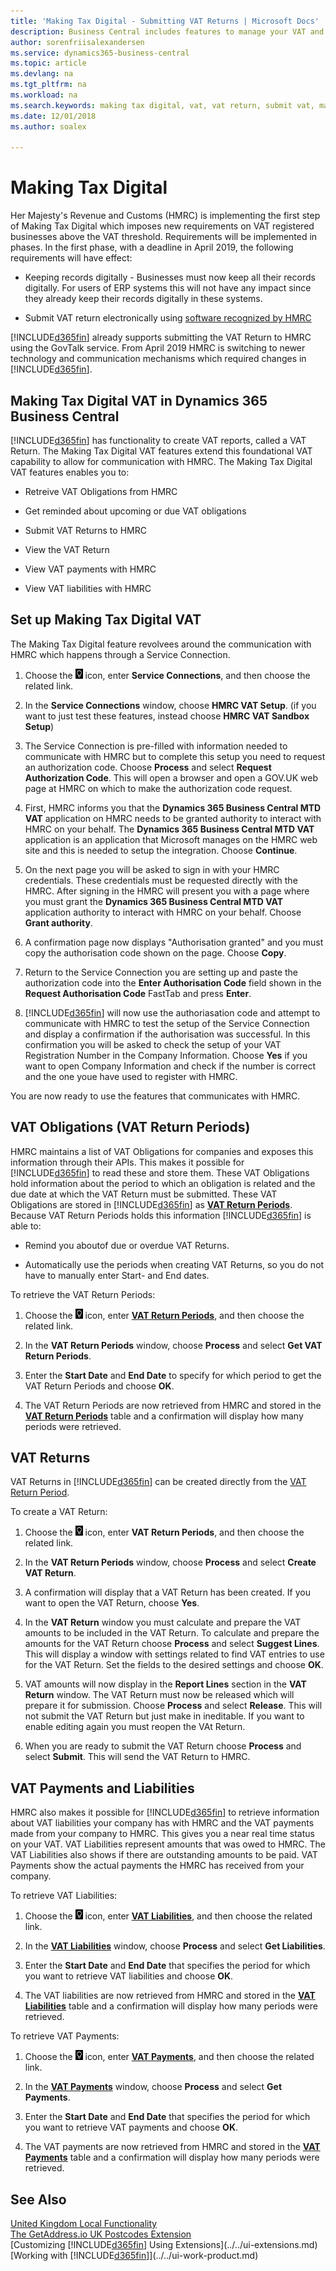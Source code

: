 ```yaml
---
title: 'Making Tax Digital - Submitting VAT Returns | Microsoft Docs'
description: Business Central includes features to manage your VAT and comply with Making Tax Digital. This page contains information about these features and how to use them.
author: sorenfriisalexandersen
ms.service: dynamics365-business-central
ms.topic: article
ms.devlang: na
ms.tgt_pltfrm: na
ms.workload: na
ms.search.keywords: making tax digital, vat, vat return, submit vat, making tax digital software, hmrc, tax
ms.date: 12/01/2018
ms.author: soalex

---
```

# Making Tax Digital

Her Majesty's Revenue and Customs (HMRC) is implementing the first step of Making Tax Digital which imposes new requirements on VAT registered businesses above the VAT threshold. Requirements will be implemented in phases. In the first phase, with a deadline in April 2019, the following requirements will have effect:

* Keeping records digitally - Businesses must now keep all their records digitally. For users of ERP systems this will not have any impact since they already keep their records digitally in these systems.

* Submit VAT return electronically using [software recognized by HMRC](https://www.gov.uk/guidance/software-for-sending-income-tax-updates)

[!INCLUDE[d365fin](../../includes/d365fin_md.md)] already supports submitting the VAT Return to HMRC using the GovTalk service. From April 2019 HMRC is switching to newer technology and communication mechanisms which required changes in [!INCLUDE[d365fin](../../includes/d365fin_md.md)].

## Making Tax Digital VAT in Dynamics 365 Business Central

[!INCLUDE[d365fin](../../includes/d365fin_md.md)] has functionality to create VAT reports, called a VAT Return. The Making Tax Digital VAT features extend this foundational VAT capability to allow for communication with HMRC.
The Making Tax Digital VAT features enables you to:

* Retreive VAT Obligations from HMRC

* Get reminded about upcoming or due VAT obligations

* Submit VAT Returns to HMRC

* View the VAT Return

* View VAT payments with HMRC

* View VAT liabilities with HMRC

## Set up Making Tax Digital VAT

The Making Tax Digital feature revolvees around the communication with HMRC which happens through a Service Connection.

1. Choose the ![Search for Page or Report](../../media/ui-search/search_small.png "Search for Page or Report icon") icon, enter **Service Connections**, and then choose the related link.  

2. In the **Service Connections** window, choose **HMRC VAT Setup**. (if you want to just test these features, instead choose  **HMRC VAT Sandbox Setup**)

3. The Service Connection is pre-filled with information needed to communicate with HMRC but to complete this setup you need to request an authorization code. Choose **Process** and select **Request Authorization Code**. This will open a browser and open a GOV.UK web page at HMRC on which to make the authorization code request.

4. First, HMRC informs you that the **Dynamics 365 Business Central MTD VAT** application on HMRC needs to be granted authority to interact with HMRC on your behalf. The **Dynamics 365 Business Central MTD VAT** application is an application that Microsoft manages on the HMRC web site and this is needed to setup the integration. Choose **Continue**.

5. On the next page you will be asked to sign in with your HMRC credentials. These credentials must be requested directly with the HMRC. After signing in the HMRC will present you with a page where you must grant the **Dynamics 365 Business Central MTD VAT** application authority to interact with HMRC on your behalf. Choose **Grant authority**.

6. A confirmation page now displays "Authorisation granted" and you must copy the authorisation code shown on the page. Choose **Copy**.

7. Return to the Service Connection you are setting up and paste the authorization code into the **Enter Authorisation Code** field shown in the **Request Authorisation Code** FastTab and press **Enter**.

8. [!INCLUDE[d365fin](../../includes/d365fin_md.md)] will now use the authoriasation code and attempt to communicate with HMRC to test the setup of the Service Connection and display a confirmation if the authorisation was successful. In this confirmation you will be asked to check the setup of your VAT Registration Number in the Company Information. Choose **Yes** if you want to open Company Information and check if the number is correct and the one youe have used to register with HMRC.

You are now ready to use the features that communicates with HMRC.

## VAT Obligations (VAT Return Periods)

HMRC maintains a list of VAT Obligations for companies and exposes this information through their APIs. This makes it possible for [!INCLUDE[d365fin](../../includes/d365fin_md.md)] to read these and store them. These VAT Obligations hold information about the period to which an obligation is related and the due date at which the VAT Return must be submitted. These VAT Obligations are stored in [!INCLUDE[d365fin](../../includes/d365fin_md.md)] as [**VAT Return Periods**](https://businesscentral.dynamics.com?page=737). Because VAT Return Periods holds this information [!INCLUDE[d365fin](../../includes/d365fin_md.md)] is able to:

* Remind you aboutof due or overdue VAT Returns.

* Automatically use the periods when creating VAT Returns, so you do not have to manually enter Start- and End dates.

To retrieve the VAT Return Periods:

1. Choose the ![Search for Page or Report](../../media/ui-search/search_small.png "Search for Page or Report icon") icon, enter [**VAT Return Periods**](https://businesscentral.dynamics.com?page=737), and then choose the related link.  

2. In the **VAT Return Periods** window, choose **Process** and select **Get VAT Return Periods**.

3. Enter the **Start Date** and **End Date** to specify for which period to get the VAT Return Periods and choose **OK**.

4. The VAT Return Periods are now retrieved from HMRC and stored in the [**VAT Return Periods**](https://businesscentral.dynamics.com?page=737) table and a confirmation will display how many periods were retrieved.

## VAT Returns

VAT Returns in [!INCLUDE[d365fin](../../includes/d365fin_md.md)] can be created directly from the [VAT Return Period](https://businesscentral.dynamics.com?page=737).

To create a VAT Return:

1. Choose the ![Search for Page or Report](../../media/ui-search/search_small.png "Search for Page or Report icon") icon, enter **VAT Return Periods**, and then choose the related link.  

2. In the **VAT Return Periods** window, choose **Process** and select **Create VAT Return**.

3. A confirmation will display that a VAT Return has been created. If you want to open the VAT Return, choose **Yes**.

4. In the **VAT Return** window you must calculate and prepare the VAT amounts to be included in the VAT Return. To calculate and prepare the amounts for the VAT Return choose **Process** and select **Suggest Lines**. This will display a window with settings related to find VAT entries to use for the VAT Return. Set the fields to the desired settings and choose **OK**.

5. VAT amounts will now display in the **Report Lines** section in the **VAT Return** window. The VAT Return must now be released which will prepare it for submission. Choose **Process** and select **Release**. This will not submit the VAT Return but just make in ineditable. If you want to enable editing again you must reopen the VAt Return. 

6. When you are ready to submit the VAT Return choose **Process** and select **Submit**. This will send the VAT Return to HMRC.  

## VAT Payments and Liabilities

HMRC also makes it possible for [!INCLUDE[d365fin](../../includes/d365fin_md.md)] to retrieve information about VAT liabilities your company has with HMRC and the VAT payments made from your company to HMRC. This gives you a near real time status on your VAT. VAT Liabilities represent amounts that was owed to HMRC. The VAT Liabilities also shows if there are outstanding amounts to be paid. VAT Payments show the actual payments the HMRC has received from your company.

To retrieve VAT Liabilities:

1. Choose the ![Search for Page or Report](../../media/ui-search/search_small.png "Search for Page or Report icon") icon, enter [**VAT Liabilities**](https://businesscentral.dynamics.com?page=10530), and then choose the related link.  

2. In the [**VAT Liabilities**](https://businesscentral.dynamics.com?page=10530) window, choose **Process** and select **Get Liabilities**.

3. Enter the **Start Date** and **End Date** that specifies the period for which you want to retrieve VAT liabilities and choose **OK**.

4. The VAT liabilities are now retrieved from HMRC and stored in the [**VAT Liabilities**](https://businesscentral.dynamics.com?page=10530) table and a confirmation will display how many periods were retrieved.

To retrieve VAT Payments:

1. Choose the ![Search for Page or Report](../../media/ui-search/search_small.png "Search for Page or Report icon") icon, enter [**VAT Payments**](https://businesscentral.dynamics.com?page=10531), and then choose the related link.  

2. In the [**VAT Payments**](https://businesscentral.dynamics.com?page=10531) window, choose **Process** and select **Get Payments**.

3. Enter the **Start Date** and **End Date** that specifies the period for which you want to retrieve VAT payments and choose **OK**.

4. The VAT payments are now retrieved from HMRC and stored in the [**VAT Payments**](https://businesscentral.dynamics.com?page=10531) table and a confirmation will display how many periods were retrieved.


## See Also
[United Kingdom Local Functionality](united-kingdom-local-functionality.md)  
[The GetAddress.io UK Postcodes Extension](../../ui-extensions-getaddressio.md)  
[Customizing [!INCLUDE[d365fin](../../includes/d365fin_md.md)] Using Extensions](../../ui-extensions.md)  
[Working with [!INCLUDE[d365fin](../../includes/d365fin_md.md)]](../../ui-work-product.md)  
